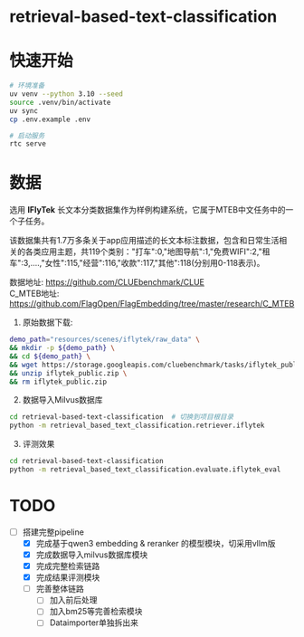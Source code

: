 # retrieval-based-text-classification

# 快速开始
```bash
# 环境准备
uv venv --python 3.10 --seed
source .venv/bin/activate
uv sync
cp .env.example .env

# 启动服务
rtc serve
```


# 数据
选用 **IFlyTek** 长文本分类数据集作为样例构建系统，它属于MTEB中文任务中的一个子任务。  

该数据集共有1.7万多条关于app应用描述的长文本标注数据，包含和日常生活相关的各类应用主题，共119个类别："打车":0,"地图导航":1,"免费WIFI":2,"租车":3,….,"女性":115,"经营":116,"收款":117,"其他":118(分别用0-118表示)。  

数据地址: https://github.com/CLUEbenchmark/CLUE  
C_MTEB地址: https://github.com/FlagOpen/FlagEmbedding/tree/master/research/C_MTEB  

1. 原始数据下载:
```bash
demo_path="resources/scenes/iflytek/raw_data" \
&& mkdir -p ${demo_path} \
&& cd ${demo_path} \
&& wget https://storage.googleapis.com/cluebenchmark/tasks/iflytek_public.zip \
&& unzip iflytek_public.zip \
&& rm iflytek_public.zip
```

2. 数据导入Milvus数据库
```bash
cd retrieval-based-text-classification  # 切换到项目根目录
python -m retrieval_based_text_classification.retriever.iflytek
```

3. 评测效果
```bash
cd retrieval-based-text-classification
python -m retrieval_based_text_classification.evaluate.iflytek_eval
```


# TODO 
- [ ] 搭建完整pipeline
    - [x] 完成基于qwen3 embedding & reranker 的模型模块，切采用vllm版
    - [x] 完成数据导入milvus数据库模块
    - [x] 完成完整检索链路
    - [x] 完成结果评测模块 
    - [ ] 完善整体链路
        - [ ] 加入前后处理
        - [ ] 加入bm25等完善检索模块
        - [ ] Dataimporter单独拆出来